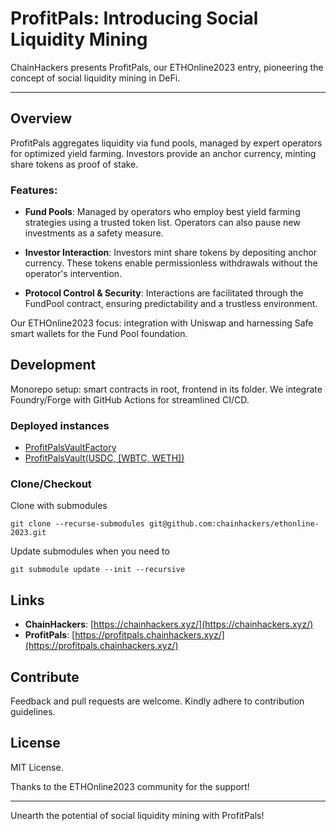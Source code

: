 # ProfitPals: Introducing Social Liquidity Mining

ChainHackers presents ProfitPals, our ETHOnline2023 entry, pioneering the concept of social liquidity mining in DeFi.

---

## Overview

ProfitPals aggregates liquidity via fund pools, managed by expert operators for optimized yield farming. Investors provide an anchor currency, minting share tokens as proof of stake.

### Features:

- **Fund Pools**: Managed by operators who employ best yield farming strategies using a trusted token list. Operators can also pause new investments as a safety measure.

- **Investor Interaction**: Investors mint share tokens by depositing anchor currency. These tokens enable permissionless withdrawals without the operator's intervention.

- **Protocol Control & Security**: Interactions are facilitated through the FundPool contract, ensuring predictability and a trustless environment.

Our ETHOnline2023 focus: integration with Uniswap and harnessing Safe smart wallets for the Fund Pool foundation.

## Development

Monorepo setup: smart contracts in root, frontend in its folder. We integrate Foundry/Forge with GitHub Actions for streamlined CI/CD.
### Deployed instances
* [ProfitPalsVaultFactory](https://polygonscan.com/address/0xCFE179E40FA25743906821869AbE99Fd859e2ac7#code)  
* [ProfitPalsVault(USDC, [WBTC, WETH])](https://polygonscan.com/address/0x102731a8c655178c740c8cc9f2320887f1240f13#code)


### Clone/Checkout
Clone with submodules
```shell
git clone --recurse-submodules git@github.com:chainhackers/ethonline-2023.git
```
Update submodules when you need to
```shell
git submodule update --init --recursive
```

## Links
- **ChainHackers**: [https://chainhackers.xyz/](https://chainhackers.xyz/)
- **ProfitPals**: [https://profitpals.chainhackers.xyz/](https://profitpals.chainhackers.xyz/)

## Contribute

Feedback and pull requests are welcome. Kindly adhere to contribution guidelines.

## License

MIT License.

Thanks to the ETHOnline2023 community for the support!

---

Unearth the potential of social liquidity mining with ProfitPals!

